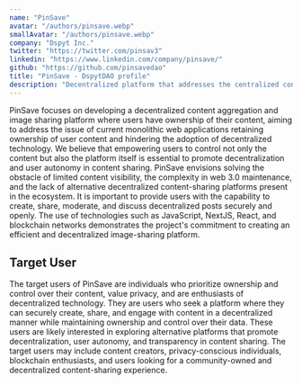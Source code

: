 ```yaml
---
name: "PinSave"
avatar: "/authors/pinsave.webp"
smallAvatar: "/authors/pinsave.webp"
company: "Dspyt Inc."
twitter: "https://twitter.com/pinsav3"
linkedin: "https://www.linkedin.com/company/pinsave/"
github: "https://github.com/pinsavedao"
title: "PinSave - DspytDAO profile"
description: "Decentralized platform that addresses the centralized control over user content by empowering users with ownership and control."
---
```


PinSave focuses on developing a decentralized content aggregation and image sharing platform where users have ownership of their content, aiming to address the issue of current monolithic web applications retaining ownership of user content and hindering the adoption of decentralized technology.
We believe that empowering users to control not only the content but also the platform itself is essential to promote decentralization and user autonomy in content sharing.
PinSave envisions solving the obstacle of limited content visibility, the complexity in web 3.0 maintenance, and the lack of alternative decentralized content-sharing platforms present in the ecosystem.
It is important to provide users with the capability to create, share, moderate, and discuss decentralized posts securely and openly.
The use of technologies such as JavaScript, NextJS, React, and blockchain networks demonstrates the project's commitment to creating an efficient and decentralized image-sharing platform.

## Target User

The target users of PinSave are individuals who prioritize ownership and control over their content, value privacy, and are enthusiasts of decentralized technology.
They are users who seek a platform where they can securely create, share, and engage with content in a decentralized manner while maintaining ownership and control over their data.
These users are likely interested in exploring alternative platforms that promote decentralization, user autonomy, and transparency in content sharing.
The target users may include content creators, privacy-conscious individuals, blockchain enthusiasts, and users looking for a community-owned and decentralized content-sharing experience.

